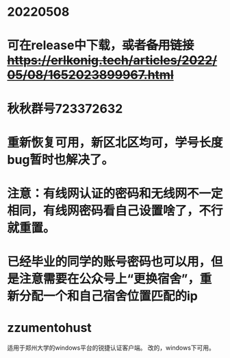 # 20220508
# 可在release中下载，~~或者备用链接 https://erlkonig.tech/articles/2022/05/08/1652023899967.html~~
# 秋秋群号723372632
# 重新恢复可用，新区北区均可，学号长度bug暂时也解决了。
# 注意：有线网认证的密码和无线网不一定相同，有线网密码看自己设置啥了，不行就重置。
#       已经毕业的同学的账号密码也可以用，但是注意需要在公众号上“更换宿舍”，重新分配一个和自己宿舍位置匹配的ip
# zzumentohust
适用于郑州大学的windows平台的锐捷认证客户端。
改的，windows下可用。

